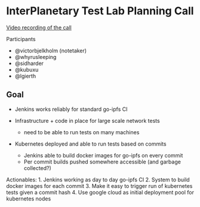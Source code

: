 InterPlanetary Test Lab Planning Call
=====

[Video recording of the call](https://drive.google.com/open?id=0B7snS36pEV4HTFAtVGJIRVgzOWM)

Participants
- @victorbjelkholm (notetaker)
- @whyrusleeping
- @sidharder
- @kubuxu
- @lgierth

## Goal

- Jenkins works reliably for standard go-ipfs CI

- Infrastructure + code in place for large scale network tests
    - need to be able to run tests on many machines

- Kubernetes deployed and able to run tests based on commits
    - Jenkins able to build docker images for go-ipfs on every commit
    - Per commit builds pushed somewhere accessible (and garbage collected?)

Actionables:
    1. Jenkins working as day to day go-ipfs CI
    2. System to build docker images for each commit
    3. Make it easy to trigger run of kubernetes tests given a commit hash
    4. Use google cloud as initial deployment pool for kubernetes nodes
